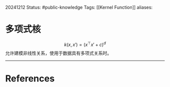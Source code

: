 20241212
Status: #public-knowledge
Tags: [[Kernel Function]]
aliases: 
# 多项式核
$$k(x,x')=(x^\top x'+c)^d$$
允许建模非线性关系，使用于数据具有多项式关系时。






---
# References

